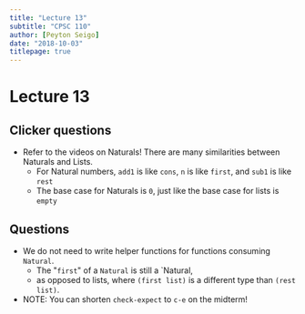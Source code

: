 ```yaml
---
title: "Lecture 13"
subtitle: "CPSC 110"
author: [Peyton Seigo]
date: "2018-10-03"
titlepage: true
---
```


# Lecture 13

## Clicker questions

- Refer to the videos on Naturals! There are many similarities between Naturals and Lists.
  - For Natural numbers, `add1` is like `cons`, `n` is like `first`, and `sub1` is like `rest`
  - The base case for Naturals is `0`, just like the base case for lists is `empty`

## Questions

- We do not need to write helper functions for functions consuming `Natural`.
  - The "`first`" of a `Natural` is still a `Natural,
  - as opposed to lists, where `(first list)` is a different type than `(rest list)`.
- NOTE: You can shorten `check-expect` to `c-e` on the midterm!
